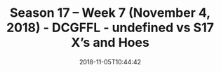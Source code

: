 ---
title: Season 17 – Week 7 (November 4, 2018) - DCGFFL - undefined vs S17 X’s and Hoes
teams-score:
- team: ''
  score: 28
- team: _teams/s17-royal-blue.md
  score: 26
mvp: M. Murtaugh (Power Blue), K. Smiffy (Royal)
game-ball: J. Winkelman (Power Blue), R. Casey (Royal)
sportsperson: N. Eckert (Power Blue), A. Grafton (Royal)
season: 17
week: 7
date: '2018-11-05T10:44:42'
pageid: season-17-week-7-november-4-2018-6700-vs-6705
---
